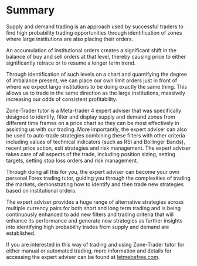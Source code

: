 # Summary

Supply and demand trading is an approach used by successful traders to find high probability trading opportunities through identification of zones where large institutions are also placing their orders.

An accumulation of institutional orders creates a significant shift in the balance of buy and sell orders at that level, thereby causing price to either significantly retrace or to resume a longer term trend.

Through identification of such levels on a chart and quantifying the degree of imbalance present, we can place our own limit orders just in front of where we expect large institutions to be doing exactly the same thing. This allows us to trade in the same direction as the large institutions, massively increasing our odds of consistent profitability.

Zone-Trader tutor is a Meta-trader 4 expert adviser that was specifically designed to identify, filter and display supply and demand zones from different time frames on a price chart so they can be most effectively in assisting us with our trading. More importantly, the expert adviser can also be used to auto-trade strategies combining these filters with other criteria including values of technical indicators \(such as RSI and Bollinger Bands\),  recent price action, exit strategies and risk management. The expert adviser takes care of all aspects of the trade, including position sizing, setting targets, setting stop loss orders and risk management.

Through doing all this for you, the expert adviser can become your own personal Forex trading tutor, guiding you through the complexities of trading the markets, demonstrating how to identify and then trade new strategies based on institutional orders.

The expert adviser provides a huge range of alternative strategies across multiple currency pairs for both short and long term trading and is being continuously enhanced to add new filters and trading criteria that will enhance its performance and generate new strategies as further insights into identifying high probability trades from supply and demand are established.

If you are interested in this way of trading and using Zone-Trader tutor for either manual or automated trading, more information and details for accessing the expert adviser can be found at [letmebefree.com](/www.letmebefree.com).

